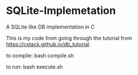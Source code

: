 # SQLite-Implemetation
A SQLite like DB implementation in C

This is my code from going through the tutorial from https://cstack.github.io/db_tutorial.

to compile:
bash compile.sh

to run:
bash execute.sh
